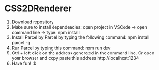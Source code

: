 # CSS2DRenderer

1. Download repository
2. Make sure to install dependencies: open project in VSCode -> open command line -> type: npm install
3. Install Parcel by Parcel by typing the following command: npm install parcel -g
4. Run Parcel by typing this command: npm run dev
5. Ctrl + left click on the address generated in the command line. Or open your browser and copy paste this address http://localhost:1234
6. Have fun! :D